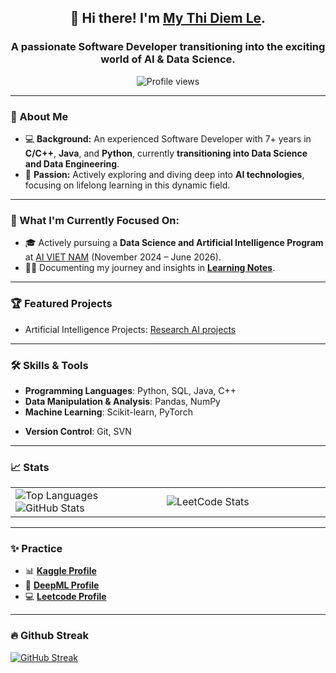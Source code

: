 <h2 align="center">👋 Hi there! I'm <b><a href="https://www.linkedin.com/in/mylethidiem">My Thi Diem Le</a></b>.</h2>

<h3 align="center">
  A passionate Software Developer transitioning into the exciting world of <b>AI & Data Science</b>.
</h3>

<p align="center">
  <img src="https://komarev.com/ghpvc/?username=mylethidiem&label=Profile%20views&color=0e75b6&style=flat" alt="Profile views" />
</p>

---

### 🌟 About Me
- 💻 **Background:** An experienced Software Developer with 7+ years in **C/C++**, **Java**, and **Python**, currently **transitioning into Data Science and Data Engineering**.
- 🌱 **Passion:** Actively exploring and diving deep into **AI technologies**, focusing on lifelong learning in this dynamic field.
  
---

### 🔄 What I'm Currently Focused On:
- 🎓 Actively pursuing a **Data Science and Artificial Intelligence Program** at [AI VIET NAM](https://aivietnam.edu.vn) (November 2024 – June 2026).
- ✍🏻 Documenting my journey and insights in **[Learning Notes](https://concrete-tray-472.notion.site/Learning-notes-15c0730a96738028bf16e05afd34bd0c?pvs=74)**.
---

### 🏆 Featured Projects
- Artificial Intelligence Projects: [Research AI projects](https://github.com/mylethidiem/AIVN_projects)
<!-- - **Predicting Customer Churn**: Built a machine learning model to predict customer churn using Python, Pandas, and Scikit-learn. [GitHub](link)
- **ETL Pipeline for E-commerce Data**: Designed and implemented a robust ETL pipeline using Apache Spark. [GitHub](link)
- **Dashboard for Health Metrics**: Created an interactive dashboard using Power BI to analyze hospital data. [GitHub](link) -->

---

### 🛠️ Skills & Tools
- **Programming Languages**: Python, SQL, Java, C++
- **Data Manipulation & Analysis**: Pandas, NumPy
- **Machine Learning**: Scikit-learn, PyTorch
<!-- - **Big Data Technologies**: Apache Spark, Hadoop
- **Cloud Platforms**: AWS, GCP 
- **Data Visualization**: Power BI, Tableau, Matplotlib -->
- **Version Control**: Git, SVN

---

### 📈 Stats  
<table>
  <tr>
    <td width="48%">
      <img align="center" src="https://github-readme-stats.vercel.app/api/top-langs?username=mylethidiem&show_icons=true&locale=en&layout=compact&theme=gotham&hide_border=true" alt="Top Languages" />
      <img src="https://github-readme-stats.vercel.app/api?username=mylethidiem&show_icons=true&locale=en&theme=gotham&hide_border=true" alt="GitHub Stats" />
    </td>
    <td width="52%">
      <img src="https://leetcard.jacoblin.cool/lethidiemmy961996?theme=chartreuse&font=Courier%20Prime&ext=activity" alt="LeetCode Stats" />
    </td>
  </tr>
</table>

---

### ✨ Practice  
- 📊 **[Kaggle Profile](https://www.kaggle.com/banhmuy)**  
- 🤖 **[DeepML Profile](https://www.deep-ml.com/profile/mzOHLfAKLVauQjHcZOdJxLdgiTS2)**
- 💻 **[Leetcode Profile](https://leetcode.com/lethidiemmy961996)** 

<!-- ---

### 🎓 Certifications  
- **Google Data Analytics Professional Certificate**  
- **AWS Certified Data Engineer - Associate**  -->

---

### 🔥 Github Streak  
[![GitHub Streak](https://streak-stats.demolab.com/?user=mylethidiem)](https://streak-stats.demolab.com/?user=mylethidiem)
 
